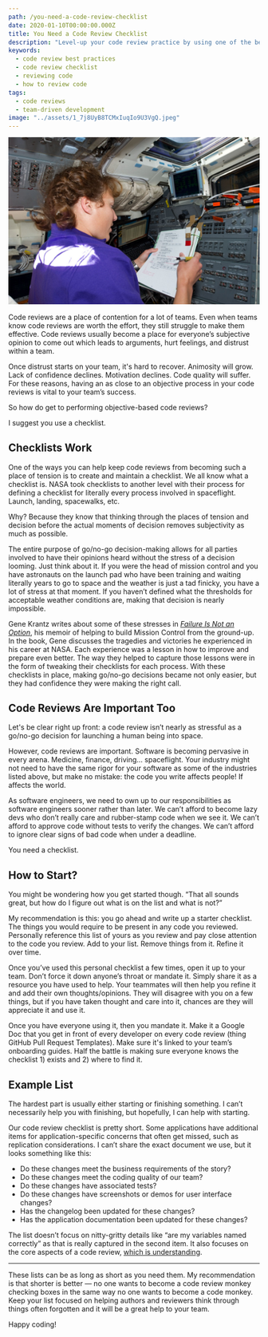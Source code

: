 ```yaml
---
path: /you-need-a-code-review-checklist
date: 2020-01-10T00:00:00.000Z
title: You Need a Code Review Checklist
description: "Level-up your code review practice by using one of the best tools for ensuring quality: the humble checklist"
keywords:
  - code review best practices
  - code review checklist
  - reviewing code
  - how to review code
tags:
  - code reviews
  - team-driven development
image: "../assets/1_7j8UyB8TCMxIuqIo9U3VgQ.jpeg"
---
```


<center>

![](../assets/1_7j8UyB8TCMxIuqIo9U3VgQ.jpeg)

</center>

Code reviews are a place of contention for a lot of teams. Even when teams know code reviews are worth the effort, they still struggle to make them effective. Code reviews usually become a place for everyone’s subjective opinion to come out which leads to arguments, hurt feelings, and distrust within a team.

Once distrust starts on your team, it's hard to recover. Animosity will grow. Lack of confidence declines. Motivation declines. Code quality will suffer. For these reasons, having an as close to an objective process in your code reviews is vital to your team’s success.

So how do get to performing objective-based code reviews? 

I suggest you use a checklist.

## Checklists Work
One of the ways you can help keep code reviews from becoming such a place of tension is to create and maintain a checklist. We all know what a checklist is. NASA took checklists to another level with their process for defining a checklist for literally every process involved in spaceflight. Launch, landing, spacewalks, etc.

Why? Because they know that thinking through the places of tension and decision before the actual moments of decision removes subjectivity as much as possible.

The entire purpose of go/no-go decision-making allows for all parties involved to have their opinions heard without the stress of a decision looming. Just think about it. If you were the head of mission control and you have astronauts on the launch pad who have been training and waiting literally years to go to space and the weather is just a tad finicky, you have a lot of stress at that moment. If you haven’t defined what the thresholds for acceptable weather conditions are, making that decision is nearly impossible.

Gene Krantz writes about some of these stresses in _[Failure Is Not an Option](https://www.goodreads.com/en/book/show/141499)_, his memoir of helping to build Mission Control from the ground-up. In the book, Gene discusses the tragedies and victories he experienced in his career at NASA. Each experience was a lesson in how to improve and prepare even better. The way they helped to capture those lessons were in the form of tweaking their checklists for each process. With these checklists in place, making go/no-go decisions became not only easier, but they had confidence they were making the right call.

## Code Reviews Are Important Too
Let's be clear right up front: a code review isn’t nearly as stressful as a go/no-go decision for launching a human being into space.

However, code reviews are important. Software is becoming pervasive in every arena. Medicine, finance, driving… spaceflight. Your industry might not need to have the same rigor for your software as some of the industries listed above, but make no mistake: the code you write affects people! If affects the world.

As software engineers, we need to own up to our responsibilities as software engineers sooner rather than later. We can’t afford to become lazy devs who don’t really care and rubber-stamp code when we see it. We can’t afford to approve code without tests to verify the changes. We can’t afford to ignore clear signs of bad code when under a deadline.

You need a checklist.

## How to Start?
You might be wondering how you get started though. “That all sounds great, but how do I figure out what is on the list and what is not?”

My recommendation is this: you go ahead and write up a starter checklist. The things you would require to be present in any code you reviewed. Personally reference this list of yours as you review and pay close attention to the code you review. Add to your list. Remove things from it. Refine it over time.

Once you’ve used this personal checklist a few times, open it up to your team. Don’t force it down anyone’s throat or mandate it. Simply share it as a resource you have used to help. Your teammates will then help you refine it and add their own thoughts/opinions. They will disagree with you on a few things, but if you have taken thought and care into it, chances are they will appreciate it and use it.

Once you have everyone using it, then you mandate it. Make it a Google Doc that you get in front of every developer on every code review (thing GitHub Pull Request Templates). Make sure it's linked to your team’s onboarding guides. Half the battle is making sure everyone knows the checklist 1) exists and 2) where to find it.

## Example List
The hardest part is usually either starting or finishing something. I can’t necessarily help you with finishing, but hopefully, I can help with starting.

Our code review checklist is pretty short. Some applications have additional items for application-specific concerns that often get missed, such as replication considerations. I can’t share the exact document we use, but it looks something like this:

* Do these changes meet the business requirements of the story?
* Do these changes meet the coding quality of our team?
* Do these changes have associated tests?
* Do these changes have screenshots or demos for user interface changes?
* Has the changelog been updated for these changes?
* Has the application documentation been updated for these changes?

The list doesn’t focus on nitty-gritty details like “are my variables named correctly” as that is really captured in the second item. It also focuses on the core aspects of a code review, [which is understanding](https://dangoslen.me/blog/whats-the-point-to-code-reviews-anyway/).

---

These lists can be as long as short as you need them. My recommendation is that shorter is better — no one wants to become a code review monkey checking boxes in the same way no one wants to become a code monkey. Keep your list focused on helping authors and reviewers think through things often forgotten and it will be a great help to your team.

Happy coding!